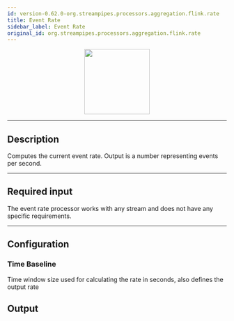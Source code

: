 ```yaml
---
id: version-0.62.0-org.streampipes.processors.aggregation.flink.rate
title: Event Rate
sidebar_label: Event Rate
original_id: org.streampipes.processors.aggregation.flink.rate
---
```




<p align="center"> 
    <img src="/img/pipeline-elements/org.streampipes.processors.aggregation.flink.rate/icon.png" width="150px;" class="pe-image-documentation"/>
</p>

***

## Description

Computes the current event rate. Output is a number representing events per second.

***

## Required input

The event rate processor works with any stream and does not have any specific requirements.

***

## Configuration

### Time Baseline
Time window size used for calculating the rate in seconds, also defines the output rate

## Output
